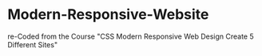 # Modern-Responsive-Website
re-Coded from the Course "CSS Modern Responsive Web Design Create 5 Different Sites"
